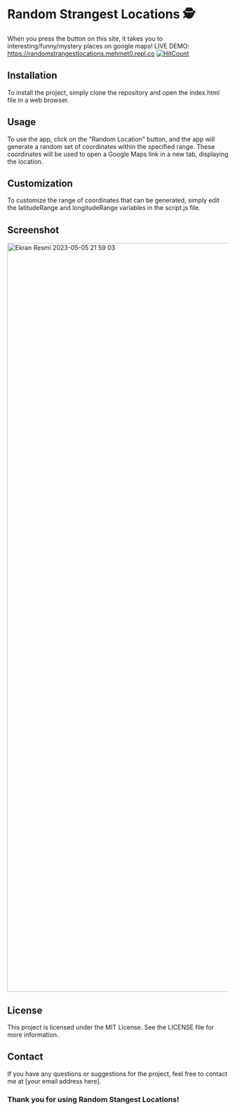 # Random Strangest Locations 🕵️

When you press the button on this site, it takes you to interesting/funny/mystery places on google maps!
LIVE DEMO: https://randomstrangestlocations.mehmet0.repl.co
  [![HitCount](https://hits.dwyl.com/mehmetkahya0/RandomStrangestLocations.svg?style=flat-square)](http://hits.dwyl.com/mehmetkahya0/RandomStrangestLocations)

## Installation

To install the project, simply clone the repository and open the index.html file in a web browser.

## Usage

To use the app, click on the "Random Location" button, and the app will generate a random set of coordinates within the specified range. These coordinates will be used to open a Google Maps link in a new tab, displaying the location.

## Customization

To customize the range of coordinates that can be generated, simply edit the latitudeRange and longitudeRange variables in the script.js file.

## Screenshot
<img width="1705" alt="Ekran Resmi 2023-05-05 21 59 03" src="https://user-images.githubusercontent.com/84154488/236545885-b3d739a4-0045-4a70-ac4b-2dcfff71785e.png">

## License

This project is licensed under the MIT License. See the LICENSE file for more information.

## Contact

If you have any questions or suggestions for the project, feel free to contact me at [your email address here].

### Thank you for using Random Stangest Locations!
